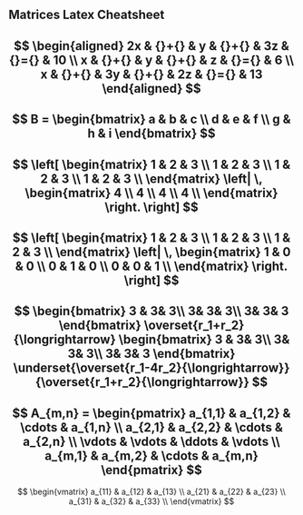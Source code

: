 ## Matrices Latex Cheatsheet

$$
\begin{aligned}
2x & {}+{} & y & {}+{} & 3z & {}={} & 10 \\
x & {}+{} & y & {}+{} & z & {}={} & 6 \\
x & {}+{} & 3y & {}+{} & 2z & {}={} & 13
\end{aligned}
$$
---
$$
B =
\begin{bmatrix}
a & b & c \\
d & e & f \\
g & h & i
\end{bmatrix}
$$
---
$$
\left[
\begin{matrix}
1 & 2 & 3 \\
1 & 2 & 3 \\
1 & 2 & 3 \\
1 & 2 & 3 \\
\end{matrix}
\left|
\,
\begin{matrix}
4 \\
4 \\
4 \\
4 \\
\end{matrix}
\right.
\right]
$$
---
$$
\left[
\begin{matrix}
1 & 2 & 3 \\
1 & 2 & 3 \\
1 & 2 & 3 \\
\end{matrix}
\left|
\,
\begin{matrix}
1 & 0 & 0 \\
0 & 1 & 0 \\
0 & 0 & 1 \\
\end{matrix}
\right.
\right]
$$
---
$$
\begin{bmatrix}
3 & 3& 3\\
3& 3& 3\\
3& 3& 3
\end{bmatrix} \overset{r_1+r_2}{\longrightarrow}
\begin{bmatrix}
3 & 3& 3\\
3& 3& 3\\
3& 3& 3
\end{bmatrix} \underset{\overset{r_1-4r_2}{\longrightarrow}}{\overset{r_1+r_2}{\longrightarrow}}
$$
---
$$
A_{m,n} =
\begin{pmatrix}
a_{1,1} & a_{1,2} & \cdots & a_{1,n} \\
a_{2,1} & a_{2,2} & \cdots & a_{2,n} \\
\vdots & \vdots & \ddots & \vdots \\
a_{m,1} & a_{m,2} & \cdots & a_{m,n}
\end{pmatrix}
$$
---
$$
\begin{vmatrix}
a_{11} & a_{12} & a_{13} \\
a_{21} & a_{22} & a_{23} \\
a_{31} & a_{32} & a_{33} \\
\end{vmatrix}
$$
<!--stackedit_data:
eyJoaXN0b3J5IjpbLTkzMDY2MjYyOSwxMDEzMjEyNzIwLDQ3MT
c3NTM5MiwxODMzOTk0NTE0LDQ3MTc3NTM5Ml19
-->